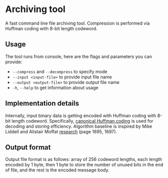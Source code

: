 # Archiving tool

A fast command line file archiving tool. Compression is performed via Huffman coding with 8-bit length codeword.

## Usage
The tool runs from console, here are the flags and parameters you can provide:

* `--compress` and `--decompress` to specify mode
* `--input <input-file>` to provide input file name
* `--output <output-file>` to provide output file name
* `-h`, `--help` to get information about usage

## Implementation details
Internally, input binary data is getting encoded with Huffman coding with 8-bit length codeword. Specifically, [canonical Huffman coding](https://en.wikipedia.org/wiki/Canonical_Huffman_code) is used for decoding and storing efficiency. Algorithm baseline is inspired by Mike Liddell and Alistair Moffat [research](http://www.ece.iit.edu/~biitcomm/research/Variable-Length%20Codes/prefix%20codes%20decoding/Decoding%20prefix%20codes.pdf) (page 1695, 1697).

## Output format
Output file format is as follows: array of 256 codeword lengths, each length encoded by 1 byte, then 1 byte to store the number of unused bits in the end of file, and the rest is the encoded message body.
